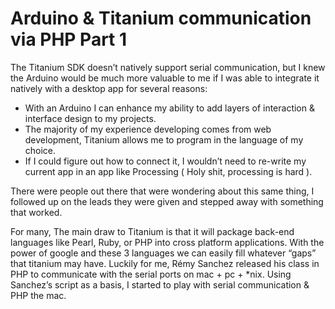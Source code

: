 Arduino & Titanium communication via PHP Part 1
=============================================

The Titanium SDK doesn’t natively support serial communication, but I knew the Arduino would be much more valuable to me if I was able to integrate it natively with a desktop app for several reasons:

* With an Arduino I can enhance my ability to add layers of interaction & interface design to my projects.
* The majority of my experience developing comes from web development, Titanium allows me to program in the language of my choice.
* If I could figure out how to connect it, I wouldn’t need to re-write my current app in an app like Processing ( Holy shit, processing is hard ).

There were people out there that were wondering about this same thing, I followed up on the leads they were given and stepped away with something that worked.

For many, The main draw to Titanium is that it will package back-end languages like Pearl, Ruby, or PHP into cross platform applications. With the power of google and these 3 languages we can easily fill whatever “gaps” that titanium may have. Luckily for me, Rémy Sanchez released his class in PHP to communicate with the serial ports on mac + pc + *nix. Using Sanchez’s script as a basis, I started to play with serial communication & PHP the mac.